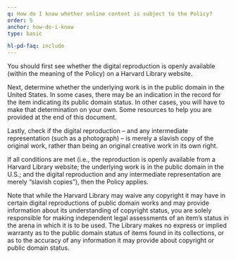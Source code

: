 ```yaml
---
q: How do I know whether online content is subject to the Policy?
order: 5
anchor: how-do-i-know
type: basic

hl-pd-faq: include
---
```

You should first see whether the digital reproduction is openly available (within the meaning of the Policy) on a Harvard Library website.

Next, determine whether the underlying work is in the public domain in the United States. In some cases, there may be an indication in the record for the item indicating its public domain status. In other cases, you will have to make that determination on your own. Some resources to help you are provided at the end of this document.

Lastly, check if the digital reproduction – and any intermediate representation (such as a photograph) – is merely a slavish copy of the original work, rather than being an original creative work in its own right.

If all conditions are met (i.e., the reproduction is openly available from a Harvard Library website; the underlying work is in the public domain in the U.S.; and the digital reproduction and any intermediate representation are merely “slavish copies”), then the Policy applies.

Note that while the Harvard Library may waive any copyright it may have in certain digital reproductions of public domain works and may provide information about its understanding of copyright status, you are solely responsible for making independent legal assessments of an item’s status in the arena in which it is to be used. The Library makes no express or implied warranty as to the public domain status of items found in its collections, or as to the accuracy of any information it may provide about copyright or public domain status.

